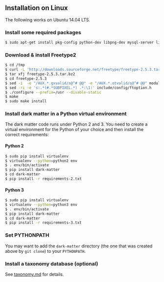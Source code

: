 ## Installation on Linux

The following works on Ubuntu 14.04 LTS.

### Install some required packages

```sh
$ sudo apt-get install pkg-config python-dev libpng-dev mysql-server libmysqlclient-dev pkg-config gcc
```

### Download & install Freetype2

```sh
$ cd /tmp
$ curl -L 'http://downloads.sourceforge.net/freetype/freetype-2.5.3.tar.bz2' > freetype-2.5.3.tar.bz2
$ tar xfj freetype-2.5.3.tar.bz2
$ cd freetype-2.5.3
$ sed -i  -e "/AUX.*.gxvalid/s@^# @@" -e "/AUX.*.otvalid/s@^# @@" modules.cfg
$ sed -ri -e 's:.*(#.*SUBPIXEL.*) .*:\1:' include/config/ftoption.h
$ ./configure --prefix=/usr --disable-static
$ make
$ sudo make install
```

### Install dark matter in a Python virtual environment

The dark matter code runs under Python 2 and 3. You need to create a
virtual environment for the Python of your choice and then install the
correct requirements:

#### Python 2

```sh
$ sudo pip install virtualenv
$ virtualenv --python=python2 env
$ . env/bin/activate
$ pip install dark-matter
$ cd dark-matter
$ pip install -r requirements-2.txt
```

#### Python 3

```sh
$ sudo pip install virtualenv
$ virtualenv --python=python3 env
$ . env/bin/activate
$ pip install dark-matter
$ cd dark-matter
$ pip install -r requirements-3.txt
```

### Set PYTHONPATH

You may want to add the `dark-matter` directory (the one that was created
above by `git clone`) to your `PYTHONPATH`.

### Install a taxonomy database (optional)

See [taxonomy.md](taxonomy.md) for details.
